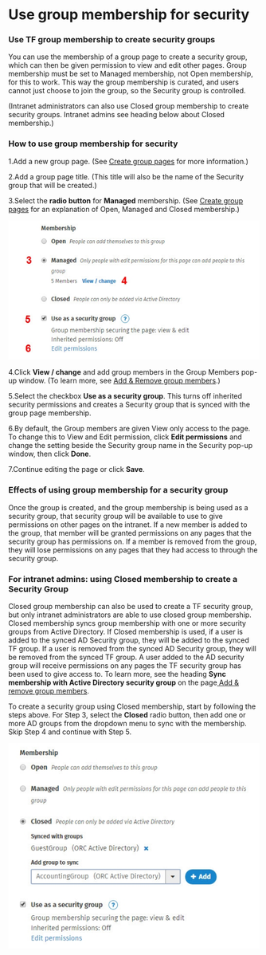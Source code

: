 # Use group membership for security



### Use TF group membership to create security groups

You can use the membership of a group page to create a security group, which can then be given permission to view and edit other pages. Group membership must be set to Managed membership, not Open membership, for this to work. This way the group membership is curated, and users cannot just choose to join the group, so the Security group is controlled.  
  
\(Intranet administrators can also use Closed group membership to create security groups. Intranet admins see heading below about Closed membership.\)

### How to use group membership for security

1.Add a new group page. \(See [Create group pages](../add-pages-and-sections/add-a-group-page/create-group-pages.md) for more information.\)

2.Add a group page title. \(This title will also be the name of the Security group that will be created.\)

3.Select the **radio button** for **Managed** membership. \(See [Create group pages](../add-pages-and-sections/add-a-group-page/create-group-pages.md) for an explanation of Open, Managed and Closed membership.\)

![](../../.gitbook/assets/1%20%2834%29.jpg)



4.Click **View / change** and add group members in the Group Members pop-up window. \(To learn more, see [Add & Remove group members](https://community.thoughtfarmer.com/content/105812).\)

5.Select the checkbox **Use as a security group**. This turns off inherited security permissions and creates a Security group that is synced with the group page membership.

6.By default, the Group members are given View only access to the page. To change this to View and Edit permission, click **Edit permissions** and change the setting beside the Security group name in the Security pop-up window, then click **Done**.

7.Continue editing the page or click **Save**.

### Effects of using group membership for a security group

Once the group is created, and the group membership is being used as a security group, that security group will be available to use to give permissions on other pages on the intranet. If a new member is added to the group, that member will be granted permissions on any pages that the security group has permissions on. If a member is removed from the group, they will lose permissions on any pages that they had access to through the security group.

### For intranet admins: using Closed membership to create a Security Group

Closed group membership can also be used to create a TF security group, but only intranet administrators are able to use closed group membership. Closed membership syncs group membership with one or more security groups from Active Directory. If Closed membership is used, if a user is added to the synced AD Security group, they will be added to the synced TF group. If a user is removed from the synced AD Security group, they will be removed from the synced TF group. A user added to the AD security group will receive permissions on any pages the TF security group has been used to give access to. To learn more, see the heading **Sync membership with Active Directory security group** on the page[ Add & remove group members](../add-pages-and-sections/add-a-group-page/add-and-remove-group-members.md).  
  
To create a security group using Closed membership, start by following the steps above. For Step 3, select the **Closed** radio button, then add one or more AD groups from the dropdown menu to sync with the membership. Skip Step 4 and continue with Step 5.

![](../../.gitbook/assets/2%20%2818%29.jpg)



